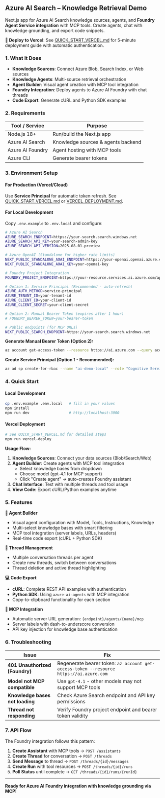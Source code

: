 ## Azure AI Search – Knowledge Retrieval Demo

Next.js app for Azure AI Search knowledge sources, agents, and **Foundry Agent Service integration** with MCP tools. Create agents, chat with knowledge grounding, and export code snippets.

**🚀 Deploy to Vercel**: See [QUICK_START_VERCEL.md](./QUICK_START_VERCEL.md) for 5-minute deployment guide with automatic authentication.

### 1. What It Does
* **Knowledge Sources**: Connect Azure Blob, Search Index, or Web sources
* **Knowledge Agents**: Multi-source retrieval orchestration
* **Agent Builder**: Visual agent creation with MCP tool integration
* **Foundry Integration**: Deploy agents to Azure AI Foundry with chat threads
* **Code Export**: Generate cURL and Python SDK examples

### 2. Requirements
| Tool / Service | Purpose |
| -------------- | ------- |
| Node.js 18+    | Run/build the Next.js app |
| Azure AI Search| Knowledge sources & agents backend |
| Azure AI Foundry | Agent hosting with MCP tools |
| Azure CLI      | Generate bearer tokens |

### 3. Environment Setup

#### For Production (Vercel/Cloud)
Use **Service Principal** for automatic token refresh. See [QUICK_START_VERCEL.md](./QUICK_START_VERCEL.md) or [VERCEL_DEPLOYMENT.md](./VERCEL_DEPLOYMENT.md).

#### For Local Development
Copy `.env.example` to `.env.local` and configure:

```bash
# Azure AI Search
AZURE_SEARCH_ENDPOINT=https://your-search.search.windows.net
AZURE_SEARCH_API_KEY=your-search-admin-key
AZURE_SEARCH_API_VERSION=2025-08-01-preview

# Azure OpenAI (Standalone for higher rate limits)
NEXT_PUBLIC_STANDALONE_AOAI_ENDPOINT=https://your-openai.openai.azure.com
NEXT_PUBLIC_STANDALONE_AOAI_KEY=your-openai-key

# Foundry Project Integration
FOUNDRY_PROJECT_ENDPOINT=https://your-resource.services.ai.azure.com/api/projects/your-project

# Option 1: Service Principal (Recommended - auto-refresh)
AZURE_AUTH_METHOD=service-principal
AZURE_TENANT_ID=your-tenant-id
AZURE_CLIENT_ID=your-client-id
AZURE_CLIENT_SECRET=your-client-secret

# Option 2: Manual Bearer Token (expires after 1 hour)
# FOUNDRY_BEARER_TOKEN=your-bearer-token

# Public endpoints (for MCP URLs)
NEXT_PUBLIC_SEARCH_ENDPOINT=https://your-search.search.windows.net
```

**Generate Manual Bearer Token (Option 2):**
```bash
az account get-access-token --resource https://ai.azure.com --query accessToken -o tsv
```

**Create Service Principal (Option 1 - Recommended):**
```bash
az ad sp create-for-rbac --name "ai-demo-local" --role "Cognitive Services User" --scopes /subscriptions/YOUR_SUB_ID/resourceGroups/YOUR_RG
```

### 4. Quick Start

#### Local Development
```bash
cp .env.example .env.local   # fill in your values
npm install
npm run dev                  # http://localhost:3000
```

#### Vercel Deployment
```bash
# See QUICK_START_VERCEL.md for detailed steps
npm run vercel-deploy
```

**Usage Flow:**
1. **Knowledge Sources**: Connect your data sources (Blob/Search/Web)
2. **Agent Builder**: Create agents with MCP tool integration
   - Select knowledge bases from dropdown
   - Choose model (gpt-4.1 for MCP support)
   - Click "Create agent" → auto-creates Foundry assistant
3. **Chat Interface**: Test with multiple threads and tool usage
4. **View Code**: Export cURL/Python examples anytime

### 5. Features

**🎯 Agent Builder**
- Visual agent configuration with Model, Tools, Instructions, Knowledge
- Multi-select knowledge bases with smart filtering
- MCP tool integration (server labels, URLs, headers)
- Real-time code export (cURL + Python SDK)

**🧵 Thread Management**
- Multiple conversation threads per agent
- Create new threads, switch between conversations
- Thread deletion and active thread highlighting

**💻 Code Export**
- **cURL**: Complete REST API examples with authentication
- **Python SDK**: Using `azure-ai-agents` with MCP integration
- Copy-to-clipboard functionality for each section

**🔧 MCP Integration**
- Automatic server URL generation: `{endpoint}/agents/{name}/mcp`
- Server labels with dash-to-underscore conversion
- API key injection for knowledge base authentication

### 6. Troubleshooting

| Issue | Fix |
|-------|-----|
| **401 Unauthorized (Foundry)** | Regenerate bearer token: `az account get-access-token --resource https://ai.azure.com` |
| **Model not MCP compatible** | Use `gpt-4.1` - other models may not support MCP tools |
| **Knowledge bases not loading** | Check Azure Search endpoint and API key permissions |
| **Thread not responding** | Verify Foundry project endpoint and bearer token validity |

### 7. API Flow

The Foundry integration follows this pattern:
1. **Create Assistant** with MCP tools → `POST /assistants`
2. **Create Thread** for conversation → `POST /threads`
3. **Send Message** to thread → `POST /threads/{id}/messages`
4. **Create Run** with tool resources → `POST /threads/{id}/runs`
5. **Poll Status** until complete → `GET /threads/{id}/runs/{runId}`

---
**Ready for Azure AI Foundry integration with knowledge grounding via MCP!**

